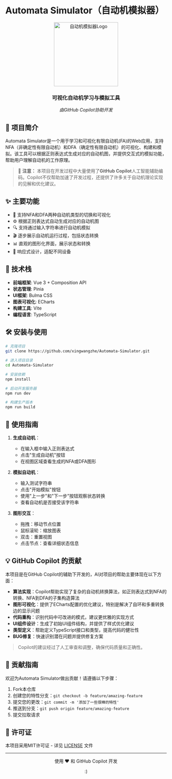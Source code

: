 # Automata Simulator（自动机模拟器）

<div align="center">
  <img src="./public/logo.png" alt="自动机模拟器Logo" width="200" />
  <h3>可视化自动机学习与模拟工具</h3>
  <p>
    <em>由GitHub Copilot协助开发</em>
  </p>
</div>

## 📝 项目简介

Automata Simulator是一个用于学习和可视化有限自动机(FA)的Web应用，支持NFA（非确定性有限自动机）和DFA（确定性有限自动机）的可视化、构建和模拟。该工具可以根据正则表达式生成对应的自动机图，并提供交互式的模拟功能，帮助用户理解自动机的工作原理。

> 🤖 **注意：** 本项目在开发过程中大量使用了**GitHub Copilot**人工智能辅助编码。Copilot不仅帮助加速了开发过程，还提供了许多关于自动机理论实现的见解和优化建议。

## ✨ 主要功能

- 🔄 支持NFA和DFA两种自动机类型的切换和可视化
- ⚙️ 根据正则表达式自动生成对应的自动机图
- 🔍 支持通过输入字符串进行自动机模拟
- 🎬 逐步展示自动机运行过程，包括状态转换
- 📊 直观的图形化界面，展示状态和转换
- 📱 响应式设计，适配不同设备

## 🚀 技术栈

- **前端框架**: Vue 3 + Composition API
- **状态管理**: Pinia
- **UI框架**: Bulma CSS
- **图表可视化**: ECharts
- **构建工具**: Vite
- **编程语言**: TypeScript

## 🛠️ 安装与使用

```bash
# 克隆项目
git clone https://github.com/xingwangzhe/Automata-Simulator.git

# 进入项目目录
cd Automata-Simulator

# 安装依赖
npm install

# 启动开发服务器
npm run dev

# 构建生产版本
npm run build
```

## 📖 使用指南

1. **生成自动机**：

   - 在输入框中输入正则表达式
   - 点击"生成自动机"按钮
   - 在视图区域查看生成的NFA或DFA图形

2. **模拟自动机**：

   - 输入测试字符串
   - 点击"开始模拟"按钮
   - 使用"上一步"和"下一步"按钮观察状态转换
   - 查看自动机是否接受该字符串

3. **图形交互**：
   - 拖拽：移动节点位置
   - 鼠标滚轮：缩放图表
   - 双击：重置视图
   - 点击节点：查看详细状态信息

## 💡 GitHub Copilot 的贡献

本项目是在GitHub Copilot的辅助下开发的，AI对项目的帮助主要体现在以下方面：

- **算法实现**：Copilot帮助实现了复杂的自动机转换算法，如正则表达式到NFA的转换、NFA到DFA的子集构造算法
- **图形可视化**：提供了ECharts配置的优化建议，特别是解决了自环和多重转换边的显示问题
- **代码重构**：识别代码中可改进的模式，建议更优雅的实现方式
- **UI组件设计**：生成了初始UI组件结构，并提供了样式优化建议
- **类型定义**：帮助定义TypeScript接口和类型，提高代码的健壮性
- **BUG修复**：快速识别潜在问题并提供修复方案

> Copilot的建议经过了人工审查和调整，确保代码质量和正确性。

## 🤝 贡献指南

欢迎为Automata Simulator做出贡献！请遵循以下步骤：

1. Fork本仓库
2. 创建您的特性分支：`git checkout -b feature/amazing-feature`
3. 提交您的更改：`git commit -m '添加了一些很棒的特性'`
4. 推送到分支：`git push origin feature/amazing-feature`
5. 提交拉取请求

## 📜 许可证

本项目采用MIT许可证 - 详见 [LICENSE](LICENSE) 文件

---

<div align="center">
  <p>使用 ❤️ 和 GitHub Copilot 开发</p>
  :)
</div>
